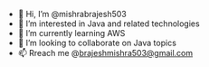 - 👋 Hi, I’m @mishrabrajesh503
- 👀 I’m interested in Java and related technologies
- 🌱 I’m currently learning AWS
- 💞️ I’m looking to collaborate on Java topics
- 📫 Rreach me @brajeshmishra503@gmail.com

<!---
mishrabrajesh503/mishrabrajesh503 is a ✨ special ✨ repository because its `README.md` (this file) appears on your GitHub profile.
You can click the Preview link to take a look at your changes.
--->
